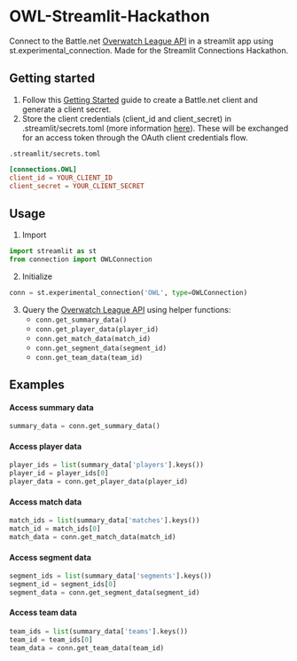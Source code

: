 # OWL-Streamlit-Hackathon

Connect to the Battle.net [Overwatch League API](https://develop.battle.net/documentation/owl/community-apis) in a streamlit app using st.experimental_connection. Made for the Streamlit Connections Hackathon.

## Getting started

1. Follow this [Getting Started](https://develop.battle.net/documentation/guides/getting-started) guide to create a Battle.net client and generate a client secret.
2. Store the client credentials (client_id and client_secret) in .streamlit/secrets.toml (more information [here](https://docs.streamlit.io/streamlit-community-cloud/get-started/deploy-an-app/connect-to-data-sources/secrets-management)). These will be exchanged for an access token through the OAuth client credentials flow.

`.streamlit/secrets.toml`
```toml
[connections.OWL]
client_id = YOUR_CLIENT_ID
client_secret = YOUR_CLIENT_SECRET
```

## Usage
1. Import
```python
import streamlit as st
from connection import OWLConnection
```

2. Initialize
```python
conn = st.experimental_connection('OWL', type=OWLConnection)
```

3. Query the [Overwatch League API](https://develop.battle.net/documentation/owl/community-apis) using helper functions:
   - `conn.get_summary_data()`
   - `conn.get_player_data(player_id)`
   - `conn.get_match_data(match_id)`
   - `conn.get_segment_data(segment_id)`
   - `conn.get_team_data(team_id)`

## Examples

#### Access summary data
```python
summary_data = conn.get_summary_data()
```

#### Access player data
```python
player_ids = list(summary_data['players'].keys())
player_id = player_ids[0]
player_data = conn.get_player_data(player_id)
```

#### Access match data
```python
match_ids = list(summary_data['matches'].keys())
match_id = match_ids[0]
match_data = conn.get_match_data(match_id)
```

#### Access segment data
```python
segment_ids = list(summary_data['segments'].keys())
segment_id = segment_ids[0]
segment_data = conn.get_segment_data(segment_id)
```

#### Access team data
```python
team_ids = list(summary_data['teams'].keys())
team_id = team_ids[0]
team_data = conn.get_team_data(team_id)
```
